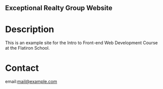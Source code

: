 Exceptional Realty Group Website
---

# Description

This is an example site for the Intro to Front-end Web Development Course at the Flatiron School.

# Contact

email:mail@example.com
